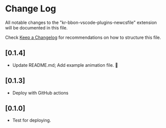 # Change Log

All notable changes to the "kr-bbon-vscode-plugins-newcsfile" extension will be documented in this file.

Check [Keep a Changelog](http://keepachangelog.com/) for recommendations on how to structure this file.

## [0.1.4]

- Update README.md; Add example animation file. 🫣

## [0.1.3]

- Deploy with GitHub actions

## [0.1.0]

- Test for deploying.
